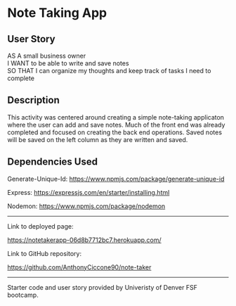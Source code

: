 # Note Taking App

## User Story
AS A small business owner<br>
I WANT to be able to write and save notes<br>
SO THAT I can organize my thoughts and keep track of tasks I need to complete

## Description
This activity was centered around creating a simple note-taking applicaton where the user can add and save notes. Much of the front end was already completed and focused on creating the back end operations. Saved notes will be saved on the left column as they are written and saved.

## Dependencies Used
Generate-Unique-Id: https://www.npmjs.com/package/generate-unique-id

Express: https://expressjs.com/en/starter/installing.html

Nodemon: https://www.npmjs.com/package/nodemon
<hr>
Link to deployed page:

https://notetakerapp-06d8b7712bc7.herokuapp.com/

Link to GitHub repository: 

https://github.com/AnthonyCiccone90/note-taker

<hr>
Starter code and user story provided by Univeristy of Denver FSF bootcamp.